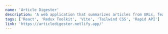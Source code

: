 ```yaml
---
name: 'Article Digester'
description: 'A web application that summarizes articles from URLs, featuring Redux Toolkit for state management and Rapid API integration.'
tags: ['React', 'Redux Toolkit', 'Vite', 'Tailwind CSS', 'Rapid API']
link: 'https://articledigester.netlify.app/'
---
```

